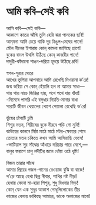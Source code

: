 # আমি কবি–সেই কবি

আমি কবি—সেই কবি—  
আকাশে কাতর আঁখি তুলি হেরি ঝরা পালকের ছবি!  
আন্‌মনা আমি চেয়ে থাকি দূর হিঙুল-মেঘের পানে!  
মৌন নীলের ইশারায় কোন্ কামনা জাগিছে প্রাণে!  
বুকের বাদল উথলি উঠিছে কোন্ কাজরীর গানে!  
দাদুরী-কাঁদানো শাঙন-দরিয়া হৃদয়ে উঠিছে দ্রবি!

স্বপন-সুরার ঘোরে  
আখের ভুলিয়া আপনারে আমি রেখেছি দিওয়ানা ক’রে!  
জন্ম ভরিয়া সে কোন্ হেঁয়ালি হল না আমার সাধা—  
পায় পায় নাচে জিঞ্জির হায়, পথে পথে ধায় ধাঁধা!  
-নিমেষে পাসরি এই বসুধার নিয়তি-মানার বাধা  
সারাটি জীবন খেয়ালের খোশে পেয়ালা রেখেছি ভ’রে!

ভুঁয়ের চাঁপাটি চুমি  
শিশুর মতন, শিরীষের বুকে নীরবে পড়ি গো নুমি!  
ঝাউয়ের কাননে মিঠা মাঠে মাঠে মটর-ক্ষেতের শেষে  
তোতার মতন চকিতে কখন আমি আসিয়াছি ভেসে!  
-ভাটিয়াল সুর সাঁঝের আঁধারে দরিয়ার পারে মেশে,—  
বালুর ফরাশে ঢালু নদীটির জলে ধোঁয়া ওঠে ধূমি!

বিজন তারার সাঁঝে  
আমার প্রিয়ের গজল-গানের রেওয়াজ বুঝি বা বাজে!  
প’ড়ে আছে হেথা ছিন্ন নীবার, পাখির নষ্ট নীড়!  
হেথায় বেদনা মা-হারা শিশুর, শুধু বিধবার ভিড়!  
কোন্ যেন এক সুদূর আকাশ গোধূলিলোকের তীর  
কাজের বেলায় ডাকিছে আমারে, ডাকে অকাজের মাঝে!

